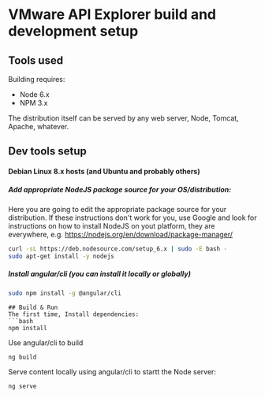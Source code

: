 # VMware API Explorer build and development setup

## Tools used

Building requires:
* Node 6.x
* NPM 3.x

The distribution itself can be served by any web server, Node, Tomcat, Apache, whatever.

## Dev tools setup

#### Debian Linux 8.x hosts (and Ubuntu and probably others)
##### Add appropriate NodeJS package source for your OS/distribution:
Here you are going to edit the appropriate package source for your distribution.  If these instructions don't work for you, use Google and look for instructions on how to install NodeJS on yout platform, they are everywhere, e.g. https://nodejs.org/en/download/package-manager/ 

```bash
curl -sL https://deb.nodesource.com/setup_6.x | sudo -E bash -
sudo apt-get install -y nodejs
```

##### Install angular/cli (you can install it locally or globally)
```bash
sudo npm install -g @angular/cli
```

```
## Build & Run
The first time, Install dependencies:
```bash
npm install

```

Use angular/cli to build
```bash
ng build
```

Serve content locally using angular/cli to startt the Node server:
```bash
ng serve
```
